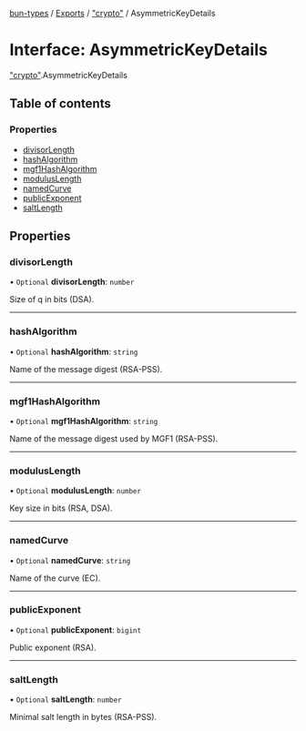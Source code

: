[bun-types](https://oven-sh.github.io/bun-types/README.md) / [Exports](https://oven-sh.github.io/bun-types/modules.md) / ["crypto"](https://oven-sh.github.io/bun-types/modules/crypto_.md) / AsymmetricKeyDetails

# Interface: AsymmetricKeyDetails

["crypto"](https://oven-sh.github.io/bun-types/modules/crypto_.md).AsymmetricKeyDetails

## Table of contents

### Properties

- [divisorLength](https://oven-sh.github.io/bun-types/interfaces/crypto_.AsymmetricKeyDetails.md#divisorlength)
- [hashAlgorithm](https://oven-sh.github.io/bun-types/interfaces/crypto_.AsymmetricKeyDetails.md#hashalgorithm)
- [mgf1HashAlgorithm](https://oven-sh.github.io/bun-types/interfaces/crypto_.AsymmetricKeyDetails.md#mgf1hashalgorithm)
- [modulusLength](https://oven-sh.github.io/bun-types/interfaces/crypto_.AsymmetricKeyDetails.md#moduluslength)
- [namedCurve](https://oven-sh.github.io/bun-types/interfaces/crypto_.AsymmetricKeyDetails.md#namedcurve)
- [publicExponent](https://oven-sh.github.io/bun-types/interfaces/crypto_.AsymmetricKeyDetails.md#publicexponent)
- [saltLength](https://oven-sh.github.io/bun-types/interfaces/crypto_.AsymmetricKeyDetails.md#saltlength)

## Properties

### divisorLength

• `Optional` **divisorLength**: `number`

Size of q in bits (DSA).

___

### hashAlgorithm

• `Optional` **hashAlgorithm**: `string`

Name of the message digest (RSA-PSS).

___

### mgf1HashAlgorithm

• `Optional` **mgf1HashAlgorithm**: `string`

Name of the message digest used by MGF1 (RSA-PSS).

___

### modulusLength

• `Optional` **modulusLength**: `number`

Key size in bits (RSA, DSA).

___

### namedCurve

• `Optional` **namedCurve**: `string`

Name of the curve (EC).

___

### publicExponent

• `Optional` **publicExponent**: `bigint`

Public exponent (RSA).

___

### saltLength

• `Optional` **saltLength**: `number`

Minimal salt length in bytes (RSA-PSS).
